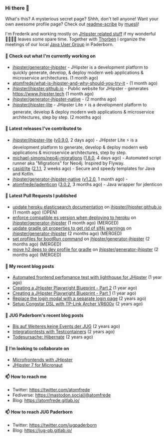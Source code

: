 ### Hi there 👋

What's this? A mysterious secret page? Shhh, don't tell anyone!
Want your own awesome profile page? Check out [readme-scribe](https://github.com/muesli/readme-scribe) by [muesli](https://github.com/muesli)!

I'm Frederik and working mostly on [JHipster related stuff](https://github.com/jhipster/) if my wonderful 👨‍👩‍👧‍👦 leaves some spare time.
Together with [Thorben](https://github.com/thjanssen) I organize the meetings of our local [Java User Group](https://github.com/jugpaderborn) in Paderborn.

#### 👷 Check out what I'm currently working on

- [jhipster/generator-jhipster](https://github.com/jhipster/generator-jhipster) - JHipster is a development platform to quickly generate, develop, &amp; deploy modern web applications &amp; microservice architectures. (1 month ago)
- [atomfrede/what-is-jhipster-and-why-should-you-try-it](https://github.com/atomfrede/what-is-jhipster-and-why-should-you-try-it) -  (1 month ago)
- [jhipster/jhipster.github.io](https://github.com/jhipster/jhipster.github.io) - Public website for JHipster - generates https://www.jhipster.tech (1 month ago)
- [jhipster/generator-jhipster-native](https://github.com/jhipster/generator-jhipster-native) -  (2 months ago)
- [jhipster/jhipster-lite](https://github.com/jhipster/jhipster-lite) - JHipster Lite ⚡ is a development platform to generate, develop &amp; deploy modern web applications &amp; microservice architectures, step by step. (2 months ago)

#### 🔭 Latest releases I've contributed to

- [jhipster/jhipster-lite](https://github.com/jhipster/jhipster-lite) ([v0.9.0](https://github.com/jhipster/jhipster-lite/releases/tag/v0.9.0), 2 days ago) - JHipster Lite ⚡ is a development platform to generate, develop &amp; deploy modern web applications &amp; microservice architectures, step by step.
- [michael-simons/neo4j-migrations](https://github.com/michael-simons/neo4j-migrations) ([1.8.0](https://github.com/michael-simons/neo4j-migrations/releases/tag/1.8.0), 4 days ago) - Automated script runner aka &#34;Migrations&#34; for Neo4j. Inspired by Flyway.
- [casid/jte](https://github.com/casid/jte) ([2.1.1](https://github.com/casid/jte/releases/tag/2.1.1), 2 weeks ago) - Secure and speedy templates for Java and Kotlin.
- [jhipster/generator-jhipster-native](https://github.com/jhipster/generator-jhipster-native) ([v1.2.0](https://github.com/jhipster/generator-jhipster-native/releases/tag/v1.2.0), 1 month ago) - 
- [atomfrede/jadenticon](https://github.com/atomfrede/jadenticon) ([3.0.2](https://github.com/atomfrede/jadenticon/releases/tag/3.0.2), 3 months ago) - Java wrapper for jdenticon

#### 🔨 Latest Pull Requests I published

- [update heroku elasticsearch documentation](https://github.com/jhipster/jhipster.github.io/pull/1214) on [jhipster/jhipster.github.io](https://github.com/jhipster/jhipster.github.io) (1 month ago) (OPEN)
- [enforce compatible es version when deploying to heroku](https://github.com/jhipster/generator-jhipster/pull/18774) on [jhipster/generator-jhipster](https://github.com/jhipster/generator-jhipster) (1 month ago) (MERGED)
- [update gradle git properties to get rid of slf4j warnings](https://github.com/jhipster/generator-jhipster/pull/18535) on [jhipster/generator-jhipster](https://github.com/jhipster/generator-jhipster) (2 months ago) (MERGED)
- [set profiles for bootRun command](https://github.com/jhipster/generator-jhipster/pull/18532) on [jhipster/generator-jhipster](https://github.com/jhipster/generator-jhipster) (2 months ago) (MERGED)
- [move h2 deps to dev profile for gradle](https://github.com/jhipster/generator-jhipster/pull/18452) on [jhipster/generator-jhipster](https://github.com/jhipster/generator-jhipster) (2 months ago) (MERGED)

#### 📜 My recent blog posts

- [Automated frontend perfomance test with lighthouse for JHipster](https://atomfrede.gitlab.io/2021/04/automated-frontend-perfomance-test-with-lighthouse-for-jhipster/) (1 year ago)
- [Creating a JHipster Playwright Blueprint - Part 2](https://atomfrede.gitlab.io/2021/03/creating-a-jhipster-playwright-blueprint-part-2/) (1 year ago)
- [Creating a JHipster Playwright Blueprint - Part 1](https://atomfrede.gitlab.io/2021/03/creating-a-jhipster-playwright-blueprint-part-1/) (1 year ago)
- [Replace the login modal with a separate login page](https://atomfrede.gitlab.io/2019/11/replace-the-login-modal-with-a-separate-login-page/) (2 years ago)
- [Setup Congstar DSL with TP-Link Archer VR600v](https://atomfrede.gitlab.io/2019/08/setup-congstar-dsl-with-tp-link-archer-vr600v/) (2 years ago)

#### 📜 JUG Paderborn's recent blog posts

- [Bis auf Weiteres keine Events der JUG](https://jug-pb.gitlab.io/blog/2020/covid-19.html) (2 years ago)
- [Integrationtests with Testcontainers](https://jug-pb.gitlab.io/blog/2020/integrationtests-with-testcontainers.html) (2 years ago)
- [Todesursache: Hibernate](https://jug-pb.gitlab.io/blog/2020/todesursache-hibernate.html) (2 years ago)

#### 👯 I’m looking to collaborate on

- [Microfrontends with JHipster](https://github.com/jhipster/generator-jhipster/issues/10189)
- [JHipster 7 for Micronaut](https://github.com/jhipster/generator-jhipster-micronaut/issues/250)

#### 📫 How to reach me

- Twitter: https://twitter.com/atomfrede
- Fediverse: https://mastodon.social/@atomfrede
- Blog: https://atomfrede.gitlab.io/

#### 📫 How to reach JUG Paderborn

- Twitter: https://twitter.com/jugpaderborn
- Blog: https://jug-pb.gitlab.io/
